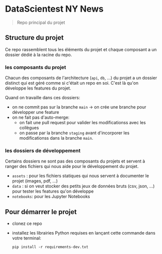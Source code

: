 # DataScientest NY News

> Repo principal du projet

## Structure du projet

Ce repo rassemblent tous les éléments du projet et chaque composant a un dossier dédié à la racine du repo.

### les composants du projet 

Chacun des composants de l'architecture (`api`, `db`, ...) du projet a un dossier distinct qui est géré comme si c'était un repo en soi. C'est là qu'on développe les features du projet.

Quand on travaille dans ces dossiers:

  - on ne commit pas sur la branche `main` -> on crée une branche pour développer une feature
  - on ne fait pas d'auto-merge:
    - on fait une pull request pour valider les modificationss avec les collègues
    - on passe par la branche `staging` avant d'incorporer les modificationss dans la branche `main`. 

### les dossiers de développement

Certains dossiers ne sont pas des composants du projets et servent à ranger des fichiers qui nous aide pour le développement du projet.

- `assets` : pour les fichiers statiques qui nous servent à documenter le projet (images, pdf, ...)
- `data` : si on veut stocker des petits jeux de données bruts (csv, json, ...) pour tester les features qu'on développe
- `notebooks`: pour les Jupyter Notebooks

## Pour démarrer le projet

- clonez ce repo
- installez les librairies Python requises en lançant cette commande dans votre terminal:

  ```pip install -r requirements-dev.txt ```


